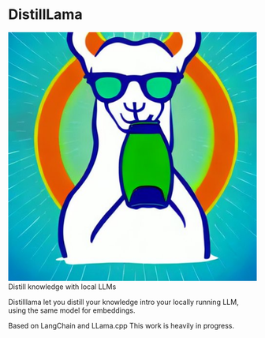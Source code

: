 # DistillLama
![meme](assets/drinking_lama.jpeg)
Distill knowledge with local LLMs


Distilllama let you distill your knowledge intro your locally running LLM, using the same model for embeddings. 

Based on LangChain and LLama.cpp This work is heavily in progress.
